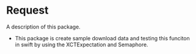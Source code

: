 # Request

A description of this package.
- This package is create sample download data and testing this funciton in swift by using the XCTExpectation and Semaphore.
